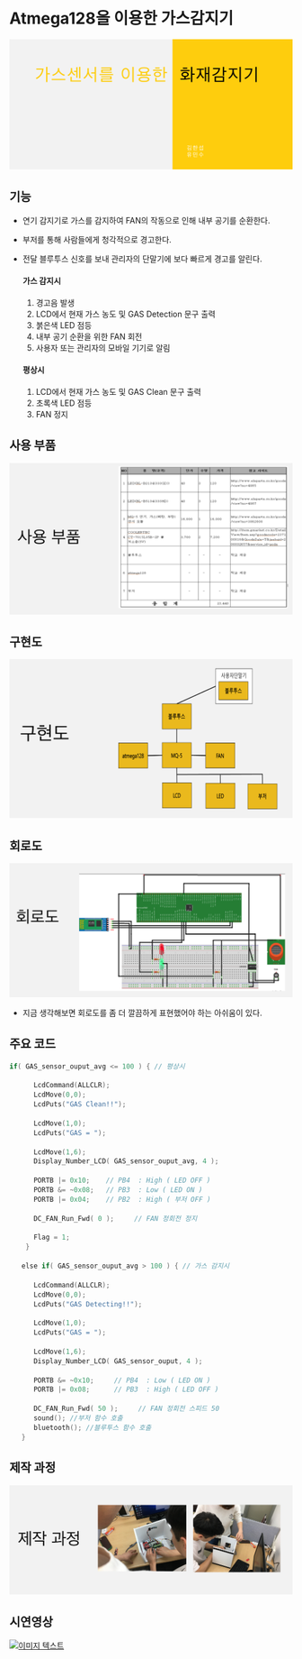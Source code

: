 

# Atmega128을 이용한 가스감지기

![trace](/img/gas1.png)


## 기능
- 연기 감지기로 가스를 감지하여 FAN의 작동으로 인해 내부 공기를 순환한다.
- 부저를 통해 사람들에게 청각적으로 경고한다.
- 전달 블루투스 신호를 보내 관리자의 단말기에 보다 빠르게 경고를 알린다.

  #### 가스 감지시
  1. 경고음 발생
  2. LCD에서 현재 가스 농도 및 GAS Detection 문구 출력
  3. 붉은색 LED 점등
  4. 내부 공기 순환을 위한 FAN 회전
  5. 사용자 또는 관리자의 모바일 기기로 알림

  #### 평상시
  1. LCD에서 현재 가스 농도 및 GAS Clean 문구 출력
  2. 초록색 LED 점등
  3. FAN 정지

## 사용 부품
![trace](/img/gas3.png)

## 구현도
![trace](/img/gas2.png)

## 회로도
![trace](/img/gas4.png)

- 지금 생각해보면 회로도를 좀 더 깔끔하게 표현했어야 하는 아쉬움이 있다.

## 주요 코드
```C
if( GAS_sensor_ouput_avg <= 100 ) { // 평상시
   
      LcdCommand(ALLCLR);
      LcdMove(0,0);
      LcdPuts("GAS Clean!!");

      LcdMove(1,0);
      LcdPuts("GAS = ");

      LcdMove(1,6);
      Display_Number_LCD( GAS_sensor_ouput_avg, 4 );
 
      PORTB |= 0x10;    // PB4  : High ( LED OFF )
      PORTB &= ~0x08;   // PB3  : Low ( LED ON )
      PORTB |= 0x04;    // PB2  : High ( 부저 OFF )
 
      DC_FAN_Run_Fwd( 0 );     // FAN 정회전 정지
 
      Flag = 1;
    }
 
   else if( GAS_sensor_ouput_avg > 100 ) { // 가스 감지시
   
      LcdCommand(ALLCLR);
      LcdMove(0,0);
      LcdPuts("GAS Detecting!!");
 
      LcdMove(1,0);
      LcdPuts("GAS = ");

      LcdMove(1,6);
      Display_Number_LCD( GAS_sensor_ouput, 4 );
 
      PORTB &= ~0x10;     // PB4  : Low ( LED ON )
      PORTB |= 0x08;      // PB3  : High ( LED OFF )
 
      DC_FAN_Run_Fwd( 50 );     // FAN 정회전 스피드 50
      sound(); //부저 함수 호출
      bluetooth(); //블루투스 함수 호출
   }
```

## 제작 과정
![trace](/img/gas5.png)


## 시연영상  
[![이미지 텍스트](https://www.youtube.com/watch?v=_LN49H3cqSY&feature=youtu.be/0.jpg)](https://www.youtube.com/watch?v=_LN49H3cqSY&feature=youtu.be)
